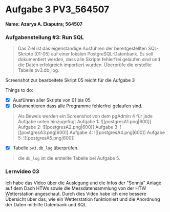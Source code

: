 # Aufgabe 3 PV3_564507
#### Name: Azarya A. Ekaputra; 564507
### Aufgabenstellung #3: Run SQL
> Das Ziel ist das eigenständige Ausführen der bereitgestellten SQL-Skripte (01-05) auf einer lokalen PostgreSQL-Datenbank. Es soll dokumentiert werden, dass alle Skripte fehlerfrei gelaufen sind und die Daten erfolgreich importiert wurden. Überprüfe die erstellte Tabelle pv3.db_log.
	
Screenshot zur bearbeitete Skript 05 reicht für die Aufgabe 3

Things to do:
- [x] Ausführen aller Skripte von 01 bis 05
- [x] Dokumentieren dass alle Programme fehlerfrei gelaufen sind.

> Als Beweis werden ein Screenshot von dem pgAdmin 4 für jede Aufgabe unten hinzugefügt
Aufgabe 1: 
![[postgresA1.png|600]]
Aufgabe 2:
![[postgresA2.png|600]]
Aufgabe 3:
![[postgresA3.png|600]]
Aufgabe 4:
![[postgresA4.png|600]]
Aufgabe 5:
![[postgresA5.png|600]]
- [x] Tabelle `pv3.db_log` überprüfen.

> die `db_log` ist die erstellte Tabelle bei Aufgabe 5.

### Lernvideo 03
Ich habe das Video über die Auslegung und die Infos der "Sonnja" Anlage auf dem Dach HTWs sowie die Messdatensammlung von der HTW Wetterstation angeschaut. Durch dies Video habe ich eine bessere Übersicht über das, wie ein Wetterstation funktioniert und die Anordnung der Daten mithilfe Datenbank und SQL.